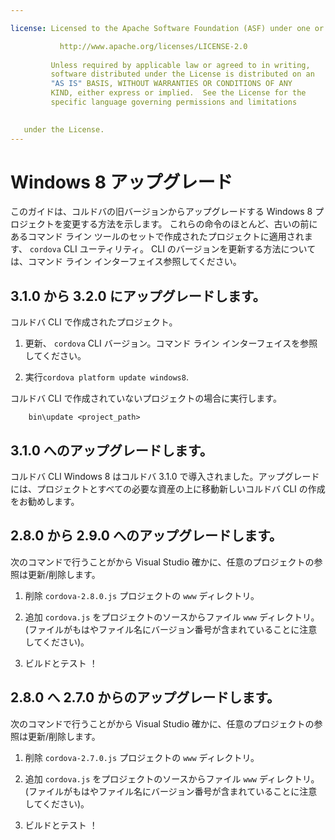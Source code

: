 ```yaml
---

license: Licensed to the Apache Software Foundation (ASF) under one or more contributor license agreements. See the NOTICE file distributed with this work for additional information regarding copyright ownership. The ASF licenses this file to you under the Apache License, Version 2.0 (the "License"); you may not use this file except in compliance with the License. You may obtain a copy of the License at

           http://www.apache.org/licenses/LICENSE-2.0
    
         Unless required by applicable law or agreed to in writing,
         software distributed under the License is distributed on an
         "AS IS" BASIS, WITHOUT WARRANTIES OR CONDITIONS OF ANY
         KIND, either express or implied.  See the License for the
         specific language governing permissions and limitations
    

   under the License.
---
```


# Windows 8 アップグレード

このガイドは、コルドバの旧バージョンからアップグレードする Windows 8 プロジェクトを変更する方法を示します。 これらの命令のほとんど、古いの前にあるコマンド ライン ツールのセットで作成されたプロジェクトに適用されます、 `cordova` CLI ユーティリティ。 CLI のバージョンを更新する方法については、コマンド ライン インターフェイス参照してください。

## 3.1.0 から 3.2.0 にアップグレードします。

コルドバ CLI で作成されたプロジェクト。

1.  更新、 `cordova` CLI バージョン。コマンド ライン インターフェイスを参照してください。

2.  実行`cordova platform update windows8`.

コルドバ CLI で作成されていないプロジェクトの場合に実行します。

        bin\update <project_path>
    

## 3.1.0 へのアップグレードします。

コルドバ CLI Windows 8 はコルドバ 3.1.0 で導入されました。アップグレードには、プロジェクトとすべての必要な資産の上に移動新しいコルドバ CLI の作成をお勧めします。

## 2.8.0 から 2.9.0 へのアップグレードします。

次のコマンドで行うことがから Visual Studio 確かに、任意のプロジェクトの参照は更新/削除します。

1.  削除 `cordova-2.8.0.js` プロジェクトの `www` ディレクトリ。

2.  追加 `cordova.js` をプロジェクトのソースからファイル `www` ディレクトリ。(ファイルがもはやファイル名にバージョン番号が含まれていることに注意してください)。

3.  ビルドとテスト ！

## 2.8.0 へ 2.7.0 からのアップグレードします。

次のコマンドで行うことがから Visual Studio 確かに、任意のプロジェクトの参照は更新/削除します。

1.  削除 `cordova-2.7.0.js` プロジェクトの `www` ディレクトリ。

2.  追加 `cordova.js` をプロジェクトのソースからファイル `www` ディレクトリ。(ファイルがもはやファイル名にバージョン番号が含まれていることに注意してください)。

3.  ビルドとテスト ！